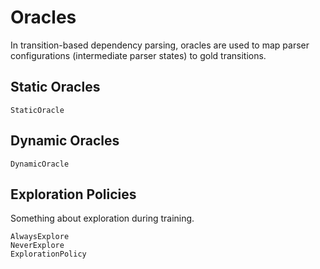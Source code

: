 # Oracles

In transition-based dependency parsing, oracles are used to map parser configurations (intermediate parser states) to gold transitions.

## Static Oracles

```@docs
StaticOracle
```

## Dynamic Oracles

```@docs
DynamicOracle
```

## Exploration Policies

Something about exploration during training.

```@docs
AlwaysExplore
NeverExplore
ExplorationPolicy
```
